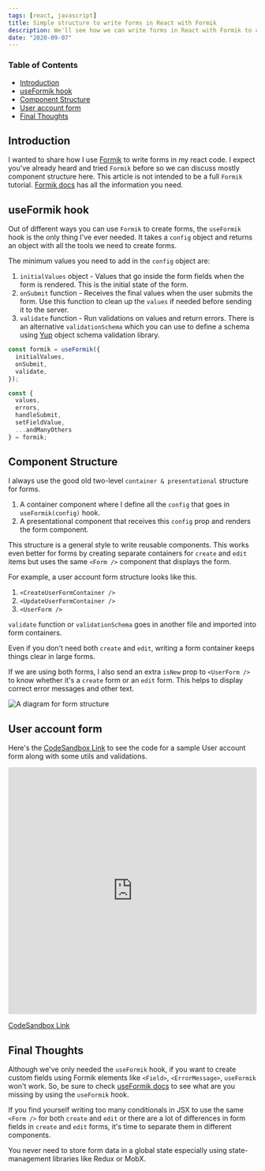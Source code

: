 ```yaml
---
tags: [react, javascript]
title: Simple structure to write forms in React with Formik
description: We'll see how we can write forms in React with Formik to create small, well-organized components and avoid form-management headaches.
date: "2020-09-07"
---
```


### Table of Contents

- [Introduction](#introduction)
- [useFormik hook](#useformik-hook)
- [Component Structure](#component-structure)
- [User account form](#user-account-form)
- [Final Thoughts](#final-thoughts)

## Introduction

I wanted to share how I use [Formik](https://formik.org) to write forms in my react code. I expect you've already heard and tried `Formik` before so we can discuss mostly component structure here. This article is not intended to be a full `Formik` tutorial. [Formik docs](https://formik.org/docs/overview) has all the information you need.

## useFormik hook

Out of different ways you can use `Formik` to create forms, the `useFormik` hook is the only thing I've ever needed. It takes a `config` object and returns an object with all the tools we need to create forms.

The minimum values you need to add in the `config` object are:

1. `initialValues` object - Values that go inside the form fields when the form is rendered. This is the initial state of the form.
2. `onSubmit` function - Receives the final values when the user submits the form. Use this function to clean up the `values` if needed before sending it to the server.
3. `validate` function - Run validations on values and return errors. There is an alternative `validationSchema` which you can use to define a schema using [Yup](https://github.com/jquense/yup) object schema validation library.

```jsx
const formik = useFormik({
  initialValues,
  onSubmit,
  validate,
});

const {
  values,
  errors,
  handleSubmit,
  setFieldValue,
  ...andManyOthers
} = formik;
```

## Component Structure

I always use the good old two-level `container & presentational` structure for forms.

1. A container component where I define all the `config` that goes in `useFormik(config)` hook.
2. A presentational component that receives this `config` prop and renders the form component.

This structure is a general style to write reusable components. This works even better for forms by creating separate containers for `create` and `edit` items but uses the same `<Form />` component that displays the form.

For example, a user account form structure looks like this.

1. `<CreateUserFormContainer />`
2. `<UpdateUserFormContainer />`
3. `<UserForm />`

`validate` function or `validationSchema` goes in another file and imported into form containers.

Even if you don't need both `create` and `edit`, writing a form container keeps things clear in large forms.

If we are using both forms, I also send an extra `isNew` prop to `<UserForm />` to know whether it's a `create` form or an `edit` form. This helps to display correct error messages and other text.

![A diagram for form structure](https://res.cloudinary.com/saisandeepvaddi/image/upload/q_auto/e_bgremoval/v1599443657/blog/form-diagram.png)

## User account form

Here's the [CodeSandbox Link](https://codesandbox.io/s/demo-for-formik-tutorial-blogpost-7y7t1?autoresize=1&fontsize=14&hidenavigation=1&theme=dark) to see the code for a sample User account form along with some utils and validations.

<iframe src="https://codesandbox.io/embed/demo-for-formik-tutorial-blogpost-7y7t1?autoresize=1&fontsize=14&hidenavigation=1&theme=dark"
     style="width:100%; height:500px; border:0; border-radius: 4px; overflow:hidden;"
     title="demo-for-formik-tutorial-blogpost"
     allow="accelerometer; ambient-light-sensor; camera; encrypted-media; geolocation; gyroscope; hid; microphone; midi; payment; usb; vr; xr-spatial-tracking"
     sandbox="allow-forms allow-modals allow-popups allow-presentation allow-same-origin allow-scripts"
   ></iframe>

[CodeSandbox Link](https://codesandbox.io/s/demo-for-formik-tutorial-blogpost-7y7t1?autoresize=1&fontsize=14&hidenavigation=1&theme=dark)

## Final Thoughts

Although we've only needed the `useFormik` hook, if you want to create custom fields using Formik elements like `<Field>`, `<ErrorMessage>`, `useFormik` won't work. So, be sure to check [useFormik docs](https://formik.org/docs/api/useFormik) to see what are you missing by using the `useFormik` hook.

If you find yourself writing too many conditionals in JSX to use the same `<Form />` for both `create` and `edit` or there are a lot of differences in form fields in `create` and `edit` forms, it's time to separate them in different components.

You never need to store form data in a global state especially using state-management libraries like Redux or MobX.
